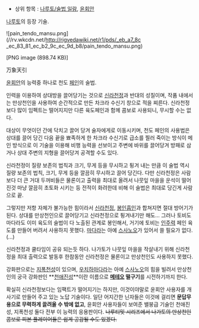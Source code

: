   * 상위 항목 : [나루토/술법 일람](%EB%82%98%EB%A3%A8%ED%86%A0/%EC%88%A0%EB%B2%95%20%EC%9D%BC%EB%9E%8C.md), [윤회안](%EC%9C%A4%ED%9A%8C%EC%95%88.md)  

[나루토](%EB%82%98%EB%A3%A8%ED%86%A0.md)의 등장 기술.

![pain_tendo_mansu.png](//rv.wkcdn.net/http://rigvedawiki.net/r1/pds/_eb_a7_8c
_ec_83_81_ec_b2_9c_ec_9d_b8/pain_tendo_mansu.png)

[PNG image (898.74 KB)]

万象天引

[윤회안](%EC%9C%A4%ED%9A%8C%EC%95%88.md)의 능력중 하나로 천도
[페인](%ED%8E%98%EC%9D%B8%28%EB%82%98%EB%A3%A8%ED%86%A0%29.md)의 술법.

인력을 이용하여 상대방을 끌어당기는 것으로 [신라천정](%EC%8B%A0%EB%9D%BC%EC%B2%9C%EC%A0%95.md)과
반대의 성질이며, 작품 내에서는 만상천인을 사용하여 순간적으로 만든 차크라 수신기 창으로 적을 찌른다. 신라천정보다 많이 임펙트는 떨어지지만
다른 육도페인과 함께 콤보로 사용되니, 무시할 수는 없다.

대상이 무엇이던 간에 닥치고 끌어 당겨 술자에게로 이동시키며, 천도 페인의 사용법은 상대를 끌어 당긴 다음 끝을 뾰족하게 한 차크라 수신기로
급소를 찔러 죽이는 방식이 메인 방식으로 이 기술을 이용해 비행 능력을 선보이고 주변에 바위를 끌어당겨 방패로 삼거나 상대 주변의 지형을
끌어당겨 공격할 수도 있다.

신라천정이 질량 보존의 법칙과 크기, 무게 등을 무시하고 튕겨 내는 만큼 이 술법 역시 질량 보존의 법칙, 크기, 무게 등을 깔끔히 무시하고
끌어 당긴다. 다만 신라천정은 사람보다 더 큰 거대 두꺼비들은 물론이고 출력을 최대로 올려서 나뭇잎 마을을 운석이 떨어진것 마냥 깔끔히
초토화 시키는 등 전적이 화려한데 비해 이 술법은 최대로 당긴게 사람으로 끝.

그렇지만 저항 자체가 불가능한 힘이라서 [신라천정](%EC%8B%A0%EB%9D%BC%EC%B2%9C%EC%A0%95.md),
[봉인흡인](%EB%B4%89%EC%9D%B8%ED%9D%A1%EC%9D%B8.md)과 합쳐지면 절대 방어기가 된다. 상대를
만상천인으로 끌어당기고 신라천정으로 튕겨내기만 해도... 그러나 토비도 마다라도 이미 육도의 술법이 다 노출된 관계로 봉인해서, 거기에
토비는 [인주력](%EC%9D%B8%EC%A3%BC%EB%A0%A5.md) 페인 육도를 만들어 버려서 사용하지 못했다.
[마다라](%EC%9A%B0%EC%B9%98%ED%95%98%20%EB%A7%88%EB%8B%A4%EB%9D%BC.md)는 아예 [스사노오](%EC%8A%A4%EC%82%AC%EB%85%B8%EC%98%A4%28%EB%82%98%EB%A3%A8%ED%86%A0%29.md)가 있어서 쓸 필요가 없다.(...)

신라천정과 쿨타임이 공유 되는듯 하다. 나가토가 나뭇잎 마을을 작살내기 위해 신라천정을 최대 출력으로 발동후 한참동안 신라천정은 물론이고
만상천인도 사용하지 못했다.

강화판으로는 [지폭천성](%EC%A7%80%ED%8F%AD%EC%B2%9C%EC%84%B1.md)이 있으며, [우치하마다라](%EC%9A%B0%EC%B9%98%ED%95%98%20%EB%A7%88%EB%8B%A4%EB%9D%BC.md)는 아예 [스사노오](%EC%8A%A4%EC%82%AC%EB%85%B8%EC%98%A4%28%EB%82%98%EB%A3%A8%ED%86%A0%29.md)의 힘을 빌려서 만상천인의 궁극 강화판인
**[천애진성](%EC%B2%9C%EC%95%A0%EC%A7%84%EC%84%B1.md)**이란 이름으로
**[메테오](%EB%A9%94%ED%85%8C%EC%98%A4.md) 떨구기**를 시전하기까지 한다.

확실히 신라천정보다는 임팩트가 떨어지기는 하지만, 이것이야말로 윤회안 사용자를 개사기로 만들어 주고 있는 노답 기술이다. 일단 어지간한
닌자들은 이것에 걸리면 **문답무용으로 무력하게 끌려올 수 밖에 없고**, 윤회안 사용자들이 보여준 밸붕급 기술인 천애진성, 지폭천성 둘다
전부 이 능력의 응용판이다. <del>나루티밋 시리즈에서 나가토의 만상천인 콤보로 피본 플레이어들은 쉽게 공감될 수도 있겠다.</del>

